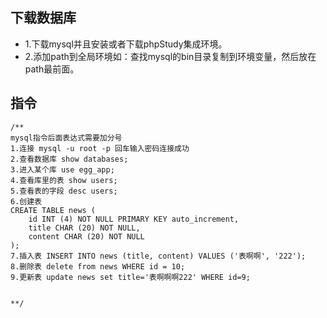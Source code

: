 ## 下载数据库
- 1.下载mysql并且安装或者下载phpStudy集成环境。
- 2.添加path到全局环境如：查找mysql的bin目录复制到环境变量，然后放在path最前面。

## 指令
~~~
/**
mysql指令后面表达式需要加分号
1.连接 mysql -u root -p 回车输入密码连接成功
2.查看数据库 show databases;
3.进入某个库 use egg_app;
4.查看库里的表 show users;
5.查看表的字段 desc users;
6.创建表 
CREATE TABLE news (
	id INT (4) NOT NULL PRIMARY KEY auto_increment,
	title CHAR (20) NOT NULL,
	content CHAR (20) NOT NULL
);
7.插入表 INSERT INTO news (title, content) VALUES ('表啊啊', '222');
8.删除表 delete from news WHERE id = 10;
9.更新表 update news set title='表啊啊啊222' WHERE id=9;


**/
~~~